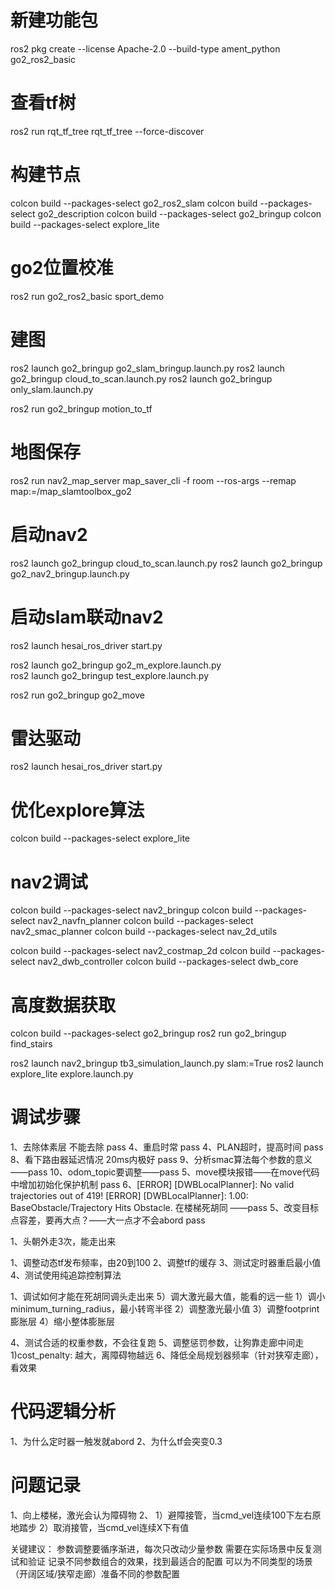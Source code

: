 # 新建功能包
ros2 pkg create --license Apache-2.0 --build-type ament_python go2_ros2_basic

# 查看tf树
ros2 run rqt_tf_tree rqt_tf_tree --force-discover

# 构建节点
colcon build --packages-select go2_ros2_slam
colcon build --packages-select go2_description
colcon build --packages-select go2_bringup
colcon build --packages-select explore_lite

# go2位置校准
ros2 run go2_ros2_basic sport_demo 

# 建图
ros2 launch go2_bringup go2_slam_bringup.launch.py 
ros2 launch go2_bringup cloud_to_scan.launch.py
ros2 launch go2_bringup only_slam.launch.py 

ros2 run go2_bringup motion_to_tf 

# 地图保存
ros2 run nav2_map_server map_saver_cli -f room --ros-args --remap map:=/map_slamtoolbox_go2

# 启动nav2
ros2 launch go2_bringup cloud_to_scan.launch.py
ros2 launch go2_bringup go2_nav2_bringup.launch.py

# 启动slam联动nav2
ros2 launch hesai_ros_driver start.py

ros2 launch go2_bringup go2_m_explore.launch.py 	
ros2 launch go2_bringup test_explore.launch.py 

ros2 run go2_bringup go2_move

# 雷达驱动
ros2 launch hesai_ros_driver start.py


# 优化explore算法
colcon build --packages-select explore_lite

# nav2调试

colcon build --packages-select nav2_bringup
colcon build --packages-select nav2_navfn_planner
colcon build --packages-select nav2_smac_planner
colcon build --packages-select nav_2d_utils

colcon build --packages-select nav2_costmap_2d
colcon build --packages-select nav2_dwb_controller
colcon build --packages-select dwb_core


# 高度数据获取
colcon build --packages-select go2_bringup
ros2 run go2_bringup find_stairs

ros2 launch nav2_bringup tb3_simulation_launch.py slam:=True
ros2 launch explore_lite explore.launch.py

# 调试步骤
1、去除体素层 不能去除 pass
4、重启时常   pass
4、PLAN超时，提高时间 pass
8、看下路由器延迟情况 20ms内极好 pass
9、分析smac算法每个参数的意义——pass
10、odom_topic要调整——pass
5、move模块报错——在move代码中增加初始化保护机制 pass
6、[ERROR] [DWBLocalPlanner]: No valid trajectories out of 419! 
[ERROR] [DWBLocalPlanner]: 1.00: BaseObstacle/Trajectory Hits Obstacle.  在楼梯死胡同 ——pass
5、改变目标点容差，要再大点？——大一点才不会abord pass 




1、头朝外走3次，能走出来

1、调整动态tf发布频率，由20到100
2、调整tf的缓存
3、测试定时器重启最小值
4、测试使用纯追踪控制算法


1、调试如何才能在死胡同调头走出来
    5）调大激光最大值，能看的远一些
    1）调小minimum_turning_radius，最小转弯半径
    2）调整激光最小值
    3）调整footprint 膨胀层
    4）缩小整体膨胀层
    

4、测试合适的权重参数，不会往复跑
5、调整惩罚参数，让狗靠走廊中间走
    1)cost_penalty: 越大，离障碍物越远
6、降低全局规划器频率（针对狭窄走廊），看效果



# 代码逻辑分析
1、为什么定时器一触发就abord
2、为什么tf会突变0.3











# 问题记录

1、向上楼梯，激光会认为障碍物
2、
1）避障接管，当cmd_vel连续100下左右原地踏步
2）取消接管，当cmd_vel连续X下有值







关键建议：
参数调整要循序渐进，每次只改动少量参数
需要在实际场景中反复测试和验证
记录不同参数组合的效果，找到最适合的配置
可以为不同类型的场景（开阔区域/狭窄走廊）准备不同的参数配置



